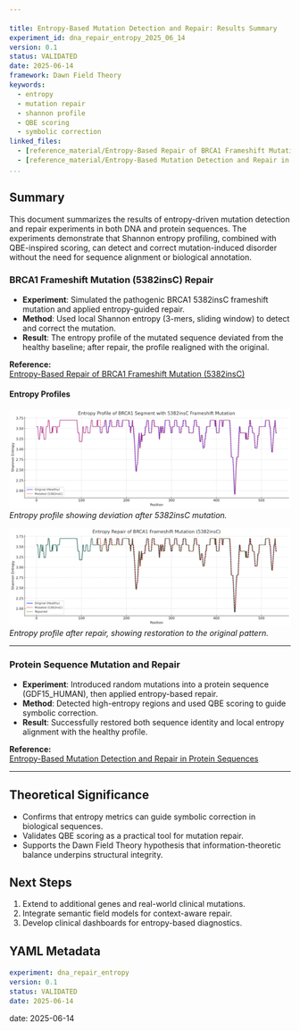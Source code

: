 ```yaml
---

title: Entropy-Based Mutation Detection and Repair: Results Summary
experiment_id: dna_repair_entropy_2025_06_14
version: 0.1
status: VALIDATED
date: 2025-06-14
framework: Dawn Field Theory
keywords:
  - entropy
  - mutation repair
  - shannon profile
  - QBE scoring
  - symbolic correction
linked_files:
  - [reference_material/Entropy-Based Repair of BRCA1 Frameshift Mutation _5382insC__1_.md](./reference_material/Entropy-Based%20Repair%20of%20BRCA1%20Frameshift%20Mutation%20_5382insC__1_.md)
  - [reference_material/Entropy-Based Mutation Detection and Repair in Protein Sequences.md](./reference_material/Entropy-Based%20Mutation%20Detection%20and%20Repair%20in%20Protein%20Sequences.md)
...
```


## Summary

This document summarizes the results of entropy-driven mutation detection and repair experiments in both DNA and protein sequences. The experiments demonstrate that Shannon entropy profiling, combined with QBE-inspired scoring, can detect and correct mutation-induced disorder without the need for sequence alignment or biological annotation.

### BRCA1 Frameshift Mutation (5382insC) Repair

- **Experiment**: Simulated the pathogenic BRCA1 5382insC frameshift mutation and applied entropy-guided repair.
- **Method**: Used local Shannon entropy (3-mers, sliding window) to detect and correct the mutation.
- **Result**: The entropy profile of the mutated sequence deviated from the healthy baseline; after repair, the profile realigned with the original.

**Reference:**  
[Entropy-Based Repair of BRCA1 Frameshift Mutation (5382insC)](./reference_material/Entropy-Based%20Repair%20of%20BRCA1%20Frameshift%20Mutation%20_5382insC__1_.md)

#### Entropy Profiles

![BRCA1 Entropy Profile: Original vs Mutated](./reference_material/entropy_mutation_detection.png)
*Entropy profile showing deviation after 5382insC mutation.*

![BRCA1 Entropy Profile: Repair](./reference_material/entropy_repair.png)
*Entropy profile after repair, showing restoration to the original pattern.*

---

### Protein Sequence Mutation and Repair

- **Experiment**: Introduced random mutations into a protein sequence (GDF15_HUMAN), then applied entropy-based repair.
- **Method**: Detected high-entropy regions and used QBE scoring to guide symbolic correction.
- **Result**: Successfully restored both sequence identity and local entropy alignment with the healthy profile.

**Reference:**  
[Entropy-Based Mutation Detection and Repair in Protein Sequences](./reference_material/Entropy-Based%20Mutation%20Detection%20and%20Repair%20in%20Protein%20Sequences.md)

---

## Theoretical Significance

- Confirms that entropy metrics can guide symbolic correction in biological sequences.
- Validates QBE scoring as a practical tool for mutation repair.
- Supports the Dawn Field Theory hypothesis that information-theoretic balance underpins structural integrity.

## Next Steps

1. Extend to additional genes and real-world clinical mutations.
2. Integrate semantic field models for context-aware repair.
3. Develop clinical dashboards for entropy-based diagnostics.

## YAML Metadata

```yaml
experiment: dna_repair_entropy
version: 0.1
status: VALIDATED
date: 2025-06-14
```
date: 2025-06-14
```

